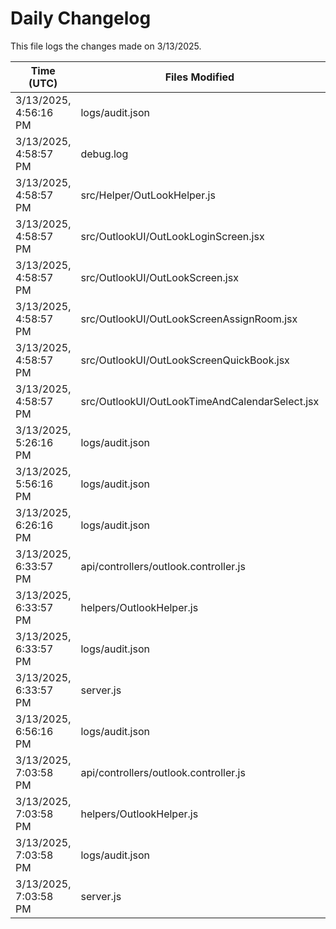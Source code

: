 # Daily Changelog

This file logs the changes made on 3/13/2025.

| Time (UTC)             | Files Modified                    | Changes (Addition/Deletion) |
|------------------------|-----------------------------------|-----------------------------|
| 3/13/2025, 4:56:16 PM | logs/audit.json | 5 Additions & 5 Deletions |
| 3/13/2025, 4:58:57 PM | debug.log | 6 Additions & 0 Deletions|
| 3/13/2025, 4:58:57 PM | src/Helper/OutLookHelper.js | 16 Additions & 3 Deletions|
| 3/13/2025, 4:58:57 PM | src/OutlookUI/OutLookLoginScreen.jsx | 4 Additions & 1 Deletions|
| 3/13/2025, 4:58:57 PM | src/OutlookUI/OutLookScreen.jsx | 7 Additions & 3 Deletions|
| 3/13/2025, 4:58:57 PM | src/OutlookUI/OutLookScreenAssignRoom.jsx | 1 Additions & 1 Deletions|
| 3/13/2025, 4:58:57 PM | src/OutlookUI/OutLookScreenQuickBook.jsx | 23 Additions & 8 Deletions|
| 3/13/2025, 4:58:57 PM | src/OutlookUI/OutLookTimeAndCalendarSelect.jsx | 0 Additions & 0 Deletions|
| 3/13/2025, 5:26:16 PM | logs/audit.json | 5 Additions & 5 Deletions|
| 3/13/2025, 5:56:16 PM | logs/audit.json | 5 Additions & 5 Deletions|
| 3/13/2025, 6:26:16 PM | logs/audit.json | 5 Additions & 5 Deletions|
| 3/13/2025, 6:33:57 PM | api/controllers/outlook.controller.js | 24 Additions & 13 Deletions|
| 3/13/2025, 6:33:57 PM | helpers/OutlookHelper.js | 1 Additions & 1 Deletions|
| 3/13/2025, 6:33:57 PM | logs/audit.json | 15 Additions & 15 Deletions|
| 3/13/2025, 6:33:57 PM | server.js | 0 Additions & 3 Deletions|
| 3/13/2025, 6:56:16 PM | logs/audit.json | 5 Additions & 5 Deletions|
| 3/13/2025, 7:03:58 PM | api/controllers/outlook.controller.js | 24 Additions & 13 Deletions|
| 3/13/2025, 7:03:58 PM | helpers/OutlookHelper.js | 1 Additions & 1 Deletions|
| 3/13/2025, 7:03:58 PM | logs/audit.json | 15 Additions & 15 Deletions|
| 3/13/2025, 7:03:58 PM | server.js | 0 Additions & 3 Deletions|
